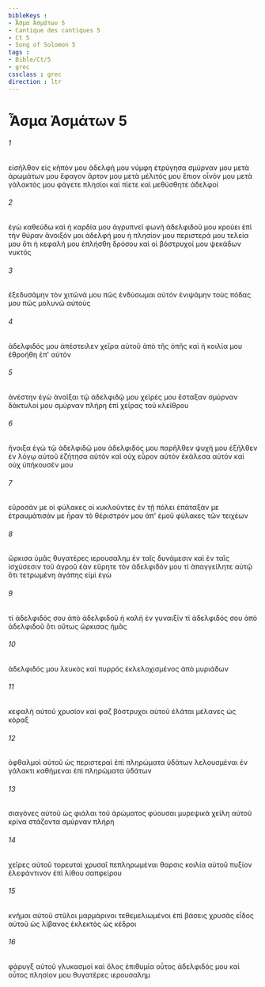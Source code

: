 ```yaml
---
bibleKeys : 
- Ἆσμα Ἀσμάτων 5
- Cantique des cantiques 5
- Ct 5
- Song of Solomon 5
tags : 
- Bible/Ct/5
- grec
cssclass : grec
direction : ltr
---
```


# Ἆσμα Ἀσμάτων 5

###### 1
εἰσῆλθον εἰς κῆπόν μου ἀδελφή μου νύμφη ἐτρύγησα σμύρναν μου μετὰ ἀρωμάτων μου ἔφαγον ἄρτον μου μετὰ μέλιτός μου ἔπιον οἶνόν μου μετὰ γάλακτός μου φάγετε πλησίοι καὶ πίετε καὶ μεθύσθητε ἀδελφοί
###### 2
ἐγὼ καθεύδω καὶ ἡ καρδία μου ἀγρυπνεῖ φωνὴ ἀδελφιδοῦ μου κρούει ἐπὶ τὴν θύραν ἄνοιξόν μοι ἀδελφή μου ἡ πλησίον μου περιστερά μου τελεία μου ὅτι ἡ κεφαλή μου ἐπλήσθη δρόσου καὶ οἱ βόστρυχοί μου ψεκάδων νυκτός
###### 3
ἐξεδυσάμην τὸν χιτῶνά μου πῶς ἐνδύσωμαι αὐτόν ἐνιψάμην τοὺς πόδας μου πῶς μολυνῶ αὐτούς
###### 4
ἀδελφιδός μου ἀπέστειλεν χεῖρα αὐτοῦ ἀπὸ τῆς ὀπῆς καὶ ἡ κοιλία μου ἐθροήθη ἐπ' αὐτόν
###### 5
ἀνέστην ἐγὼ ἀνοῖξαι τῷ ἀδελφιδῷ μου χεῖρές μου ἔσταξαν σμύρναν δάκτυλοί μου σμύρναν πλήρη ἐπὶ χεῖρας τοῦ κλείθρου
###### 6
ἤνοιξα ἐγὼ τῷ ἀδελφιδῷ μου ἀδελφιδός μου παρῆλθεν ψυχή μου ἐξῆλθεν ἐν λόγῳ αὐτοῦ ἐζήτησα αὐτὸν καὶ οὐχ εὗρον αὐτόν ἐκάλεσα αὐτόν καὶ οὐχ ὑπήκουσέν μου
###### 7
εὕροσάν με οἱ φύλακες οἱ κυκλοῦντες ἐν τῇ πόλει ἐπάταξάν με ἐτραυμάτισάν με ἦραν τὸ θέριστρόν μου ἀπ' ἐμοῦ φύλακες τῶν τειχέων
###### 8
ὥρκισα ὑμᾶς θυγατέρες ιερουσαλημ ἐν ταῖς δυνάμεσιν καὶ ἐν ταῖς ἰσχύσεσιν τοῦ ἀγροῦ ἐὰν εὕρητε τὸν ἀδελφιδόν μου τί ἀπαγγείλητε αὐτῷ ὅτι τετρωμένη ἀγάπης εἰμὶ ἐγώ
###### 9
τί ἀδελφιδός σου ἀπὸ ἀδελφιδοῦ ἡ καλὴ ἐν γυναιξίν τί ἀδελφιδός σου ἀπὸ ἀδελφιδοῦ ὅτι οὕτως ὥρκισας ἡμᾶς
###### 10
ἀδελφιδός μου λευκὸς καὶ πυρρός ἐκλελοχισμένος ἀπὸ μυριάδων
###### 11
κεφαλὴ αὐτοῦ χρυσίον καὶ φαζ βόστρυχοι αὐτοῦ ἐλάται μέλανες ὡς κόραξ
###### 12
ὀφθαλμοὶ αὐτοῦ ὡς περιστεραὶ ἐπὶ πληρώματα ὑδάτων λελουσμέναι ἐν γάλακτι καθήμεναι ἐπὶ πληρώματα ὑδάτων
###### 13
σιαγόνες αὐτοῦ ὡς φιάλαι τοῦ ἀρώματος φύουσαι μυρεψικά χείλη αὐτοῦ κρίνα στάζοντα σμύρναν πλήρη
###### 14
χεῖρες αὐτοῦ τορευταὶ χρυσαῖ πεπληρωμέναι θαρσις κοιλία αὐτοῦ πυξίον ἐλεφάντινον ἐπὶ λίθου σαπφείρου
###### 15
κνῆμαι αὐτοῦ στῦλοι μαρμάρινοι τεθεμελιωμένοι ἐπὶ βάσεις χρυσᾶς εἶδος αὐτοῦ ὡς λίβανος ἐκλεκτὸς ὡς κέδροι
###### 16
φάρυγξ αὐτοῦ γλυκασμοὶ καὶ ὅλος ἐπιθυμία οὗτος ἀδελφιδός μου καὶ οὗτος πλησίον μου θυγατέρες ιερουσαλημ
